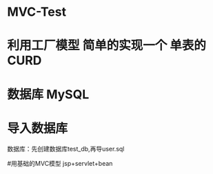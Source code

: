 # MVC-Test
# 利用工厂模型 简单的实现一个 单表的CURD
# 数据库 MySQL
# 导入数据库
数据库：先创建数据库test_db,再导user.sql

#用基础的MVC模型
jsp+servlet+bean

